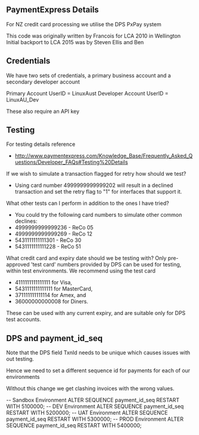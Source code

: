 PaymentExpress Details
----------------------

For NZ credit card processing we utilise the DPS PxPay system

This code was originally written by Francois for LCA 2010 in Wellington
Initial backport to LCA 2015 was by Steven Ellis and Ben

Credentials
-----------
We have two sets of credentials, a primary business account and
a secondary developer account

Primary Account UserID = LinuxAust
Developer Account UserID = LinuxAU_Dev

These also require an API key


Testing
-------
For testing details reference
 - http://www.paymentexpress.com/Knowledge_Base/Frequently_Asked_Questions/Developer_FAQs#Testing%20Details

If we wish to simulate a transaction flagged for retry how should we test?
 - Using card number 4999999999999202 will result in a declined transaction and set the retry flag to "1" for interfaces that support it.

 
What other tests can I perform in addition to the ones I have tried?
 - You could try the following card numbers to simulate other common declines:
 - 4999999999999236 - ReCo 05
 - 4999999999999269 - ReCo 12
 - 5431111111111301 - ReCo 30
 - 5431111111111228 - ReCo 51

What credit card and expiry date should we be testing with?
Only pre-approved 'test card' numbers provided by DPS can be used for testing, within test environments. We recommend using the test card 
 - 4111111111111111 for Visa, 
 - 5431111111111111 for MasterCard, 
 - 371111111111114 for Amex, and 
 - 36000000000008 for Diners.

These can be used with any current expiry, and are suitable only for DPS test accounts.

DPS and payment_id_seq
----------------------

Note that the DPS field TxnId needs to be unique which causes issues with out testing.

Hence we need to set a different sequence id for payments for each of our environments

Without this change we get clashing invoices with the wrong values.

-- Sandbox Environment
ALTER SEQUENCE payment_id_seq RESTART WITH 5100000;
-- DEV Environment
ALTER SEQUENCE payment_id_seq RESTART WITH 5200000;
-- UAT Environment
ALTER SEQUENCE payment_id_seq RESTART WITH 5300000;
-- PROD Environment
ALTER SEQUENCE payment_id_seq RESTART WITH 5400000;

